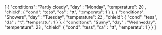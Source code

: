 [
    { 
        "conditions": "Partly cloudy",
        "day" : "Monday",
        "temperature": 20 ,
        "chield": { 
            "cond": "tess",
            "da" : "tt",
            "temperatu": 1 
    }
    },
    { 
        "conditions": "Showers",
        "day" : "Tuesday",
        "temperature": 22 ,
        "chield": { 
            "cond": "tess",
            "da" : "tt",
            "temperatu": 1 
    }
    },
    { 
        "conditions": "Sunny",
        "day" : "Wednesday",
        "temperature": 28 ,
        "chield": { 
            "cond": "tess",
            "da" : "tt",
            "temperatu": 1 
    }
    }
]
